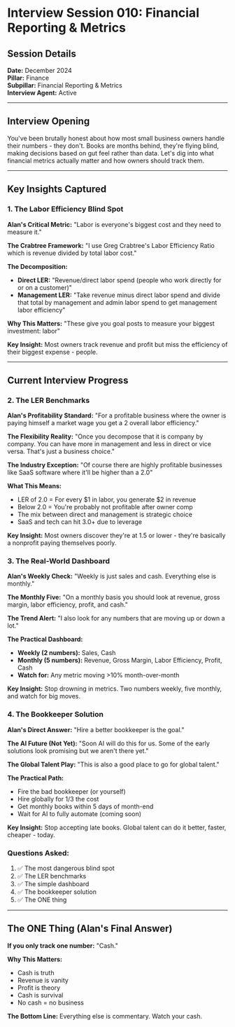 # Interview Session 010: Financial Reporting & Metrics

## Session Details
**Date:** December 2024  
**Pillar:** Finance  
**Subpillar:** Financial Reporting & Metrics  
**Interview Agent:** Active

---

## Interview Opening

You've been brutally honest about how most small business owners handle their numbers - they don't. Books are months behind, they're flying blind, making decisions based on gut feel rather than data. Let's dig into what financial metrics actually matter and how owners should track them.

---

## Key Insights Captured

### 1. The Labor Efficiency Blind Spot

**Alan's Critical Metric:**
"Labor is everyone's biggest cost and they need to measure it."

**The Crabtree Framework:**
"I use Greg Crabtree's Labor Efficiency Ratio which is revenue divided by total labor cost."

**The Decomposition:**
- **Direct LER:** "Revenue/direct labor spend (people who work directly for or on a customer)"
- **Management LER:** "Take revenue minus direct labor spend and divide that total by management and admin labor spend to get management labor efficiency"

**Why This Matters:**
"These give you goal posts to measure your biggest investment: labor"

**Key Insight:** Most owners track revenue and profit but miss the efficiency of their biggest expense - people.

---

## Current Interview Progress

### 2. The LER Benchmarks

**Alan's Profitability Standard:**
"For a profitable business where the owner is paying himself a market wage you get a 2 overall labor efficiency."

**The Flexibility Reality:**
"Once you decompose that it is company by company. You can have more in management and less in direct or vice versa. That's just a business choice."

**The Industry Exception:**
"Of course there are highly profitable businesses like SaaS software where it'll be higher than a 2.0"

**What This Means:**
- LER of 2.0 = For every $1 in labor, you generate $2 in revenue
- Below 2.0 = You're probably not profitable after owner comp
- The mix between direct and management is strategic choice
- SaaS and tech can hit 3.0+ due to leverage

**Key Insight:** Most owners discover they're at 1.5 or lower - they're basically a nonprofit paying themselves poorly.

### 3. The Real-World Dashboard

**Alan's Weekly Check:**
"Weekly is just sales and cash. Everything else is monthly."

**The Monthly Five:**
"On a monthly basis you should look at revenue, gross margin, labor efficiency, profit, and cash."

**The Trend Alert:**
"I also look for any numbers that are moving up or down a lot."

**The Practical Dashboard:**
- **Weekly (2 numbers):** Sales, Cash
- **Monthly (5 numbers):** Revenue, Gross Margin, Labor Efficiency, Profit, Cash
- **Watch for:** Any metric moving >10% month-over-month

**Key Insight:** Stop drowning in metrics. Two numbers weekly, five monthly, and watch for big moves.

### 4. The Bookkeeper Solution

**Alan's Direct Answer:**
"Hire a better bookkeeper is the goal."

**The AI Future (Not Yet):**
"Soon AI will do this for us. Some of the early solutions look promising but we aren't there yet."

**The Global Talent Play:**
"This is also a good place to go for global talent."

**The Practical Path:**
- Fire the bad bookkeeper (or yourself)
- Hire globally for 1/3 the cost
- Get monthly books within 5 days of month-end
- Wait for AI to fully automate (coming soon)

**Key Insight:** Stop accepting late books. Global talent can do it better, faster, cheaper - today.

### Questions Asked:
1. ✅ The most dangerous blind spot
2. ✅ The LER benchmarks
3. ✅ The simple dashboard
4. ✅ The bookkeeper solution
5. ✅ The ONE thing

---

## The ONE Thing (Alan's Final Answer)

**If you only track one number:**
"Cash."

**Why This Matters:**
- Cash is truth
- Revenue is vanity
- Profit is theory
- Cash is survival
- No cash = no business

**The Bottom Line:** Everything else is commentary. Watch your cash.